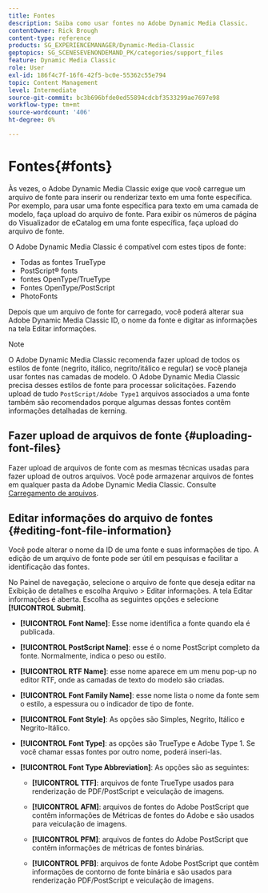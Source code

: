 ```yaml
---
title: Fontes
description: Saiba como usar fontes no Adobe Dynamic Media Classic.
contentOwner: Rick Brough
content-type: reference
products: SG_EXPERIENCEMANAGER/Dynamic-Media-Classic
geptopics: SG_SCENESEVENONDEMAND_PK/categories/support_files
feature: Dynamic Media Classic
role: User
exl-id: 186f4c7f-16f6-42f5-bc0e-55362c55e794
topic: Content Management
level: Intermediate
source-git-commit: bc3b696bfde0ed55894cdcbf3533299ae7697e98
workflow-type: tm+mt
source-wordcount: '406'
ht-degree: 0%

---
```


# Fontes{#fonts}

Às vezes, o Adobe Dynamic Media Classic exige que você carregue um arquivo de fonte para inserir ou renderizar texto em uma fonte específica. Por exemplo, para usar uma fonte específica para texto em uma camada de modelo, faça upload do arquivo de fonte. Para exibir os números de página do Visualizador de eCatalog em uma fonte específica, faça upload do arquivo de fonte.

O Adobe Dynamic Media Classic é compatível com estes tipos de fonte:

* Todas as fontes TrueType
* PostScript® fonts
* fontes OpenType/TrueType
* Fontes OpenType/PostScript
* PhotoFonts

Depois que um arquivo de fonte for carregado, você poderá alterar sua Adobe Dynamic Media Classic ID, o nome da fonte e digitar as informações na tela Editar informações.

>[!NOTE]
>
>O Adobe Dynamic Media Classic recomenda fazer upload de todos os estilos de fonte (negrito, itálico, negrito/itálico e regular) se você planeja usar fontes nas camadas de modelo. O Adobe Dynamic Media Classic precisa desses estilos de fonte para processar solicitações. Fazendo upload de tudo `PostScript/Adobe Type1` arquivos associados a uma fonte também são recomendados porque algumas dessas fontes contêm informações detalhadas de kerning.

## Fazer upload de arquivos de fonte {#uploading-font-files}

Fazer upload de arquivos de fonte com as mesmas técnicas usadas para fazer upload de outros arquivos. Você pode armazenar arquivos de fontes em qualquer pasta da Adobe Dynamic Media Classic. Consulte [Carregamento de arquivos](uploading-files.md#uploading_your_files).

## Editar informações do arquivo de fontes {#editing-font-file-information}

Você pode alterar o nome da ID de uma fonte e suas informações de tipo. A edição de um arquivo de fonte pode ser útil em pesquisas e facilitar a identificação das fontes.

No Painel de navegação, selecione o arquivo de fonte que deseja editar na Exibição de detalhes e escolha Arquivo > Editar informações. A tela Editar informações é aberta. Escolha as seguintes opções e selecione **[!UICONTROL Submit]**.

* **[!UICONTROL Font Name]**: Esse nome identifica a fonte quando ela é publicada.

* **[!UICONTROL PostScript Name]**: esse é o nome PostScript completo da fonte. Normalmente, indica o peso ou estilo.

* **[!UICONTROL RTF Name]**: esse nome aparece em um menu pop-up no editor RTF, onde as camadas de texto do modelo são criadas.

* **[!UICONTROL Font Family Name]**: esse nome lista o nome da fonte sem o estilo, a espessura ou o indicador de tipo de fonte.

* **[!UICONTROL Font Style]**: As opções são Simples, Negrito, Itálico e Negrito-Itálico.

* **[!UICONTROL Font Type]**: as opções são TrueType e Adobe Type 1. Se você chamar essas fontes por outro nome, poderá inseri-las.

* **[!UICONTROL Font Type Abbreviation]**: As opções são as seguintes:

   * **[!UICONTROL TTF]**: arquivos de fonte TrueType usados para renderização de PDF/PostScript e veiculação de imagens.

   * **[!UICONTROL AFM]**: arquivos de fontes do Adobe PostScript que contêm informações de Métricas de fontes do Adobe e são usados para veiculação de imagens.

   * **[!UICONTROL PFM]**: arquivos de fontes do Adobe PostScript que contêm informações de métricas de fontes binárias.

   * **[!UICONTROL PFB]**: arquivos de fonte Adobe PostScript que contêm informações de contorno de fonte binária e são usados para renderização PDF/PostScript e veiculação de imagens.

